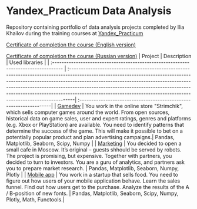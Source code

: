 # Yandex_Practicum Data Analysis
Repository containing portfolio of data analysis projects completed by Ilia Khailov during the training courses at [Yandex_Practicum](https://practicum.yandex.ru)

[Certificate of completion the course (English version)](https://github.com/AstartesXX/yandex_practicum/blob/main/yandex_da_en.pdf)

[Certificate of completion the course (Russian version)](https://github.com/AstartesXX/yandex_practicum/blob/main/yandex_da_ru.pdf)
| Project                                                                             | Description                                                                                                                                                                                                                                                                                                                                                                                              | Used libraries                                                     |
| :---------------------------------------------------------------------------------- | :--------------------------------------------------------------------------------------------------------------------------------------------------------------------------------------------------------------------------------------------------------------------------------------------------------------------------------------------------------------------------------------------------------| :------------------------------------------------------------------|
| [Gamedev](https://github.com/AstartesXX/yandex_practicum/tree/main/gamedev)         | You work in the online store "Strimchik", which sells computer games around the world. From open sources, historical data on game sales, user and expert ratings, genres and platforms (e.g. Xbox or PlayStation) are available. You need to identify patterns that determine the success of the game. This will make it possible to bet on a potentially popular product and plan advertising campaigns.| Pandas, Matplotlib, Seaborn, Scipy, Numpy                          |
| [Marketing](https://github.com/AstartesXX/yandex_practicum/tree/main/marketing)     | You decided to open a small cafe in Moscow. It’s original – guests shhould be served by robots. The project is promising, but expensive. Together with partners, you decided to turn to investors. You are a guru of analytics, and partners ask you to prepare market research.                                                                                                                         | Pandas, Matplotlib, Seaborn, Numpy, Plotly                         |
| [Mobile app](https://github.com/AstartesXX/yandex_practicum/tree/main/mobile%20app) | You work in a startup that sells food. You need to figure out how users of your mobile application behave. Learn the sales funnel. Find out how users get to the purchase. Analyze the results of the A / B-position of new fonts.                                                                                                                                                                       | Pandas, Matplotlib, Seaborn, Scipy, Numpy, Plotly, Math, Functools.|
